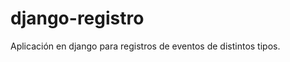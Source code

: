 django-registro
===============

Aplicación en django para registros de eventos de distintos tipos.
